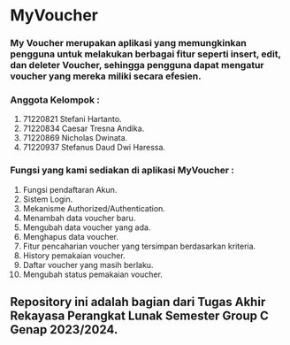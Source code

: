 # MyVoucher

### My Voucher merupakan aplikasi yang memungkinkan pengguna untuk melakukan berbagai fitur seperti insert, edit, dan deleter Voucher, sehingga pengguna dapat mengatur voucher yang mereka miliki secara efesien.

### Anggota Kelompok :
1. 71220821	Stefani Hartanto.
2. 71220834	Caesar Tresna Andika.
3. 71220869	Nicholas Dwinata.
4. 71220937	Stefanus Daud Dwi Haressa.

### Fungsi yang kami sediakan di aplikasi MyVoucher :
1. Fungsi pendaftaran Akun.
2. Sistem Login.
3. Mekanisme Authorized/Authentication.
4. Menambah data voucher baru.
5. Mengubah data voucher yang ada.
6. Menghapus data voucher.
7. Fitur pencaharian voucher yang tersimpan berdasarkan kriteria.
8. History pemakaian voucher.
9. Daftar voucher yang masih berlaku.
10. Mengubah status pemakaian voucher.


## Repository ini adalah bagian dari Tugas Akhir Rekayasa Perangkat Lunak Semester Group C Genap 2023/2024.
